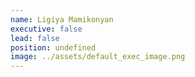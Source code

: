 ```yaml
---
name: Ligiya Mamikonyan
executive: false
lead: false
position: undefined
image: ../assets/default_exec_image.png
---
```

